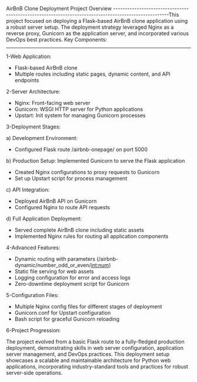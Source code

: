 AirBnB Clone Deployment Project Overview
-----------------------------------------------------------------------------------------------------This project focused on deploying a Flask-based AirBnB clone application using a robust server setup. The deployment strategy leveraged Nginx as a reverse proxy, Gunicorn as the application server, and incorporated various DevOps best practices.
Key Components:
_________________________________________________________________________________________________

1-Web Application:

  + Flask-based AirBnB clone
  + Multiple routes including static pages, dynamic content, and API endpoints

2-Server Architecture:

  + Nginx: Front-facing web server
  + Gunicorn: WSGI HTTP server for Python applications
  + Upstart: Init system for managing Gunicorn processes

3-Deployment Stages:

a) Development Environment:
  + Configured Flask route /airbnb-onepage/ on port 5000

b) Production Setup:
Implemented Gunicorn to serve the Flask application
  + Created Nginx configurations to proxy requests to Gunicorn
  + Set up Upstart script for process management

c) API Integration:
  + Deployed AirBnB API on Gunicorn
  + Configured Nginx to route API requests

d) Full Application Deployment:
  + Served complete AirBnB clone including static assets
  + Implemented Nginx rules for routing all application components

4-Advanced Features:
  
  + Dynamic routing with parameters (/airbnb-dynamic/number_odd_or_even/<int:num>)
  + Static file serving for web assets
  + Logging configuration for error and access logs
  + Zero-downtime deployment script for Gunicorn


5-Configuration Files:
  
  + Multiple Nginx config files for different stages of deployment
  + Gunicorn.conf for Upstart configuration
  + Bash script for graceful Gunicorn reloading

6-Project Progression:

The project evolved from a basic Flask route to a fully-fledged production deployment, demonstrating skills in web server configuration, application server management, and DevOps practices.
This deployment setup showcases a scalable and maintainable architecture for Python web applications, incorporating industry-standard tools and practices for robust server-side operations.
